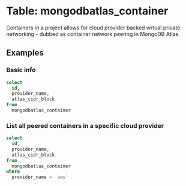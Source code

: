 # Table: mongodbatlas_container

Containers in a project allows for cloud provider backed virtual private networking - dubbed as container network peering in MongoDB Atlas.

## Examples

### Basic info

```sql
select
  id,
  provider_name,
  atlas_cidr_block
from
  mongodbatlas_container
```

### List all peered containers in a specific cloud provider

```sql
select
  id,
  provider_name,
  atlas_cidr_block
from
  mongodbatlas_container
where
  provider_name = 'aws'
```
